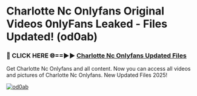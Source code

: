 # Charlotte Nc Onlyfans Original Videos 0nlyFans Leaked - Files Updated! (od0ab)

<h3>🔴 CLICK HERE 🌐==►► <a href="https://tinyurl.com/ehrbuxhb" rel="nofollow">Charlotte Nc Onlyfans Updated Files</a></h3>

Get Charlotte Nc Onlyfans and all content. Now you can access all videos and pictures of Charlotte Nc Onlyfans. New Updated Files 2025!

[![od0ab](https://i.imgur.com/lVYEuWS.gif)](https://tinyurl.com/ehrbuxhb)
